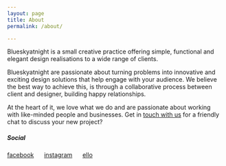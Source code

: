 ```yaml
---
layout: page
title: About
permalink: /about/

---
```


Blueskyatnight is a small creative practice offering simple, functional and elegant design realisations to a wide range of clients.

Blueskyatnight are passionate about turning problems into innovative and exciting design solutions that help engage with your audience. We believe the best way to achieve this, is through a collaborative process between client and designer, building happy relationships.

At the heart of it, we love what we do and are passionate about working with like-minded people and businesses. Get in <a href="{{ site.baseurl }}/contact/">touch with us</a> for a friendly chat to discuss your new project?

<h5 class="page-title">Social</h5>

<p>
    <a class="social-link" href="http://facebook.com/blueskyatnight" target="_blank">facebook</a><span style="margin-left:20px"></span>
    <a class="social-link" href="https://www.instagram.com/bluesky_at_night/" target="_blank">instagram</a><span style="margin-left:20px"></span>
    <a class="social-link" href="https://ello.co/blueskyatnight" target="_blank">ello</a>
</p>
